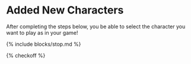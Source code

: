# Added New Characters

After completing the steps below, you be able to select the character you want to play as in your game!

{% include blocks/stop.md %}

{% checkoff %}
